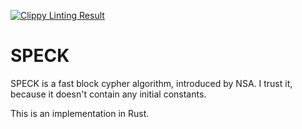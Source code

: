 [![Clippy Linting Result](https://clippy.bashy.io/github/crypto-universe/SPECK/master/badge.svg)](https://clippy.bashy.io/github/crypto-universe/SPECK/master/log)

# SPECK
SPECK is a fast block cypher algorithm, introduced by NSA.
I trust it, because it doesn't contain any initial constants.

This is an implementation in Rust.
